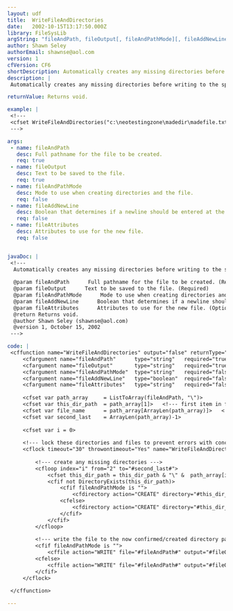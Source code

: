 ```yaml
---
layout: udf
title:  WriteFileAndDirectories
date:   2002-10-15T13:17:50.000Z
library: FileSysLib
argString: "fileAndPath, fileOutput[, fileAndPathMode][, fileAddNewLine][, fileAttributes]"
author: Shawn Seley
authorEmail: shawnse@aol.com
version: 1
cfVersion: CF6
shortDescription: Automatically creates any missing directories before writing to the specified file.
description: |
 Automatically creates any missing directories before writing to the specified file. All created directories and the file being written to are locked with &quot;exclusive&quot; access to avoid issues between concurrently running scripts. Some code based on Raymond Camden's DirectoryCreate() and FileWrite() functions.

returnValue: Returns void.

example: |
 <!---
 <cfset WriteFileAndDirectories("c:\neotestingzone\madedir\madefile.txt", "This is only a test.")>
 --->

args:
 - name: fileAndPath
   desc: Full pathname for the file to be created.
   req: true
 - name: fileOutput
   desc: Text to be saved to the file.
   req: true
 - name: fileAndPathMode
   desc: Mode to use when creating directories and the file.
   req: false
 - name: fileAddNewLine
   desc: Boolean that determines if a newline should be entered at the end of the file. Defaults to false.
   req: false
 - name: fileAttributes
   desc: Attributes to use for the new file.
   req: false


javaDoc: |
 <!---
  Automatically creates any missing directories before writing to the specified file.
  
  @param fileAndPath      Full pathname for the file to be created. (Required)
  @param fileOutput      Text to be saved to the file. (Required)
  @param fileAndPathMode      Mode to use when creating directories and the file. (Optional)
  @param fileAddNewLine      Boolean that determines if a newline should be entered at the end of the file. Defaults to false. (Optional)
  @param fileAttributes      Attributes to use for the new file. (Optional)
  @return Returns void. 
  @author Shawn Seley (shawnse@aol.com) 
  @version 1, October 15, 2002 
 --->

code: |
 <cffunction name="WriteFileAndDirectories" output="false" returnType="void">
     <cfargument name="fileAndPath"      type="string"   required="true">
     <cfargument name="fileOutput"       type="string"   required="true">
     <cfargument name="fileAndPathMode"  type="string"   required="false"  default="">
     <cfargument name="fileAddNewLine"   type="boolean"  required="false"  default="yes">
     <cfargument name="fileAttributes"   type="string"   required="false"  default="">
 
     <cfset var path_array     = ListToArray(fileAndPath, "\")>
     <cfset var this_dir_path  = path_array[1]>   <!--- first item in fileAndPath is the drive path --->
     <cfset var file_name      = path_array[ArrayLen(path_array)]>   <!--- last item in fileAndPath is the file name --->
     <cfset var second_last    = ArrayLen(path_array)-1>
 
     <cfset var i = 0>
 
     <!--- lock these directories and files to prevent errors with concurrent threads --->
     <cflock timeout="30" throwontimeout="Yes" name="WriteFileAndDirectoriesLock" type="EXCLUSIVE">
 
         <!--- create any missing directories --->
         <cfloop index="i" from="2" to="#second_last#">
             <cfset this_dir_path = this_dir_path & "\" &  path_array[i]>
             <cfif not DirectoryExists(this_dir_path)>
                 <cfif fileAndPathMode is "">
                     <cfdirectory action="CREATE" directory="#this_dir_path#">
                 <cfelse>
                     <cfdirectory action="CREATE" directory="#this_dir_path#" mode="#fileAndPathMode#">
                 </cfif>
             </cfif>
         </cfloop>
 
         <!--- write the file to the now confirmed/created directory path --->
         <cfif fileAndPathMode is "">
             <cffile action="WRITE" file="#fileAndPath#" output="#fileOutput#" addNewLine="#fileAddNewLine#" attributes="#fileAttributes#">
         <cfelse>
             <cffile action="WRITE" file="#fileAndPath#" output="#fileOutput#" mode="#fileAndPathMode#" addNewLine="#fileAddNewLine#" attributes="#fileAttributes#">
         </cfif>
     </cflock>
 
 </cffunction>

---
```


